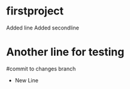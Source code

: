 # firstproject
Added line
Added secondline
# Another line for testing
#commit to changes branch

- New Line